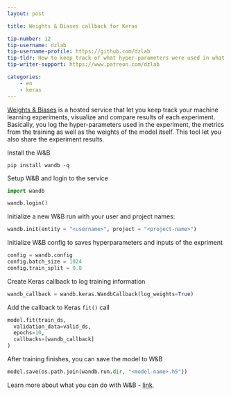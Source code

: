 ```yaml
---
layout: post

title: Weights & Biases callback for Keras

tip-number: 12
tip-username: dzlab
tip-username-profile: https://github.com/dzlab
tip-tldr: How to keep track of what hyper-parameters were used in what experiment?
tip-writer-support: https://www.patreon.com/dzlab

categories:
    - en
    - keras
---
```


[Weights & Biases](https://www.wandb.ai/) is a hosted service that let you keep track your machine learning experiments, visualize and compare results of each experiment. Basically, you log the hyper-parameters used in the experiment, the metrics from the training as well as the weights of the model itself. This tool let you also share the experiment results.


Install the W&B
```
pip install wandb -q
```

Setup W&B and login to the service
```python
import wandb

wandb.login()
```

Initialize a new W&B run with your user and project names:
```python
wandb.init(entity = "<username>", project = "<project-name>")
```

Initialize W&B config to saves hyperparameters and inputs of the expriment
```python
config = wandb.config
config.batch_size = 1024
config.train_split = 0.8
```

Create Keras callback to log training information
```python
wandb_callback = wandb.keras.WandbCallback(log_weights=True)
```

Add the callback to Keras `fit()` call
```python
model.fit(train_ds,
  validation_data=valid_ds,
  epochs=10,
  callbacks=[wandb_callback]
)
```

After training finishes, you can save the model to W&B
```python
model.save(os.path.join(wandb.run.dir, "<model-name>.h5"))
```

Learn more about what you can do with W&B - [link](https://docs.wandb.com/integrations/jupyter.html).